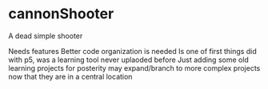 # cannonShooter

A dead simple shooter

Needs features
Better code organization is needed
Is one of first things did with p5, was a learning tool never uplaoded before
Just adding some old learning projects for posterity
may expand/branch to more complex projects now that they are in a central location
